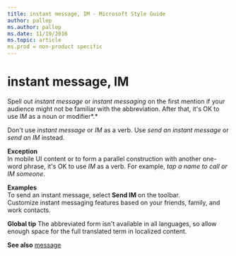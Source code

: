 ```yaml
---
title: instant message, IM - Microsoft Style Guide
author: pallep
ms.author: pallep
ms.date: 11/19/2016
ms.topic: article
ms.prod = non-product specific
---
```


# instant message, IM

Spell out *instant message* or *instant messaging* on the first mention if your audience might not be familiar with the abbreviation. After that, it's OK to use *IM* as a noun or modifier*.*

Don't use *instant message* or *IM* as a verb. Use *send an instant message* or *send an IM* instead.

**Exception**  
In mobile UI content or to form a parallel construction with another one-word phrase, it's OK to use *IM* as a verb. For example, *tap a name to call or IM someone*.

**Examples**  
To send an instant message, select **Send IM**  on the toolbar.   
Customize instant messaging features based on your friends, family, and work contacts. 

**Global tip** The abbreviated form isn't available in all languages, so allow enough space for the full translated term in localized content.

**See also** [message](/style-guide/a-z-word-list-term-collections/m/message)

